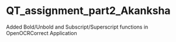 # QT_assignment_part2_Akanksha
Added Bold/Unbold and Subscript/Superscript functions in OpenOCRCorrect Application
